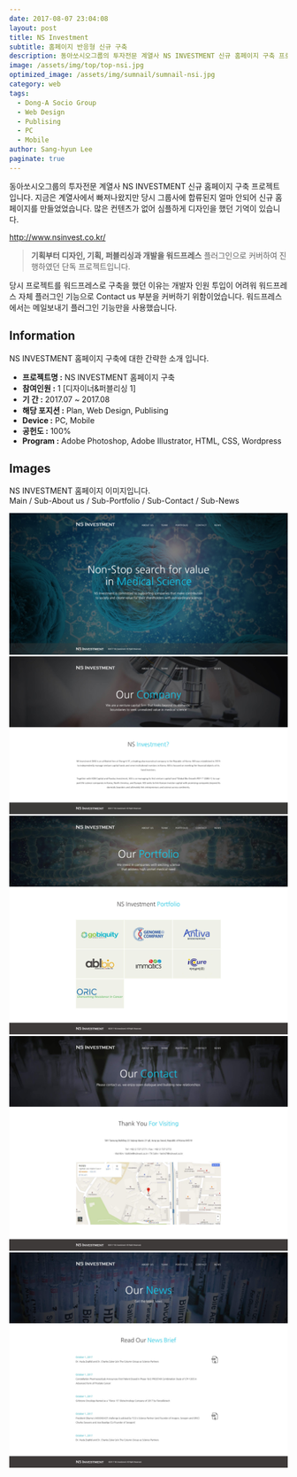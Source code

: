 ```yaml
---
date: 2017-08-07 23:04:08
layout: post
title: NS Investment
subtitle: 홈페이지 반응형 신규 구축
description: 동아쏘시오그룹의 투자전문 계열사 NS INVESTMENT 신규 홈페이지 구축 프로젝트 입니다.
image: /assets/img/top/top-nsi.jpg
optimized_image: /assets/img/sumnail/sumnail-nsi.jpg
category: web
tags:
  - Dong-A Socio Group
  - Web Design
  - Publising
  - PC
  - Mobile
author: Sang-hyun Lee
paginate: true
---
```


<link rel="stylesheet" href="/assets/css/slick.css">
<link rel="stylesheet" href="/assets/css/slick-theme.css">


동아쏘시오그룹의 투자전문 계열사 NS INVESTMENT 신규 홈페이지 구축 프로젝트 입니다.
지금은 계열사에서 빠져나왔지만 당시 그룹사에 합류된지 얼마 안되어 신규 홈페이지를 만들었었습니다. 
많은 컨텐츠가 없어 심플하게 디자인을 했던 기억이 있습니다.


<a href="http://www.nsinvest.co.kr/" target="_blank">http://www.nsinvest.co.kr/</a>


> **기획부터 디자인, 기획, 퍼블리싱과 개발을 워드프레스** 플러그인으로 커버하여 진행하였던 단독 프로젝트입니다.

당시 프로젝트를 워드프레스로 구축을 했던 이유는 개발자 인원 투입이 어려워 워드프레스 자체 플러그인 기능으로 Contact us 부분을 커버하기 위함이었습니다.
워드프레스에서는 메일보내기 플러그인 기능만을 사용했습니다.



<!--page-->

## Information

NS INVESTMENT 홈페이지 구축에 대한 간략한 소개 입니다.

- **프로젝트명 :** NS INVESTMENT 홈페이지 구축
- **참여인원 :** 1 [디자이너&퍼블리싱 1]
- **기 간 :** 2017.07 ~ 2017.08
- **해당 포지션 :** Plan, Web Design, Publising
- **Device :** PC, Mobile
- **공헌도 :** 100%
- **Program :** Adobe Photoshop, Adobe Illustrator, HTML, CSS, Wordpress


<!--page-->

## Images

NS INVESTMENT 홈페이지 이미지입니다.<br>
Main / Sub-About us / Sub-Portfolio / Sub-Contact / Sub-News

<section class="quotes">
  <div class="bubble">
    <img src="/assets/img/slide/nsi01.jpg" />
  </div>
  <div class="bubble">
    <img src="/assets/img/slide/nsi02.jpg" /> 
  </div>
  <div class="bubble">
    <img src="/assets/img/slide/nsi03.jpg" /> 
  </div>
  <div class="bubble">
    <img src="/assets/img/slide/nsi04.jpg" /> 
  </div>
  <div class="bubble">
    <img src="/assets/img/slide/nsi05.jpg" /> 
  </div>
</section>

<p></p>
<p></p>



<!--page-->



<script type="text/javascript" src="https://cdnjs.cloudflare.com/ajax/libs/jquery/2.1.3/jquery.min.js"></script>
<script type="text/javascript" src="https://cdn.jsdelivr.net/jquery.slick/1.5.0/slick.min.js"></script>

<script>
	$('.quotes').slick({
  dots: true,
  infinite: true,
  autoplay: false,
  autoplaySpeed: 6000,
  speed: 800,
  slidesToShow: 1,
  adaptiveHeight: true
});
$( document ).ready(function() {
$('.no-fouc').removeClass('no-fouc');
});
</script>

















